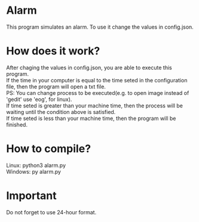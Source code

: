 # Alarm

This program simulates an alarm. To use it change the values in config.json.

# How does it work? 

After chaging the values in config.json, you are able to execute this program. <br/>
If the time in your computer is equal to the time seted in the configuration file, then the program will open a txt file.<br/>
PS: You can change process to be executed(e.g. to open image instead of 'gedit' use 'eog', for linux). <br/>
If time seted is greater than your machine time, then the process will be waiting until the condition above is satisfied. <br/>
If time seted is less than your machine time, then the program will be finished. <br/>

# How to compile?

Linux: python3 alarm.py <br/>
Windows: py alarm.py <br/>

# Important

Do not forget to use 24-hour format.
